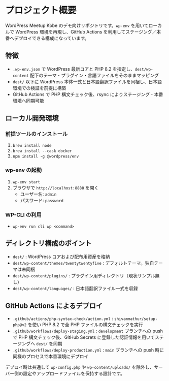 # プロジェクト概要

WordPress Meetup Kobe のデモ向けリポジトリです。`wp-env` を用いてローカルで WordPress 環境を再現し、GitHub Actions を利用してステージング／本番へデプロイできる構成になっています。

## 特徴
- `.wp-env.json` で WordPress 最新コアと PHP 8.2 を指定し、`dest/wp-content` 配下のテーマ・プラグイン・言語ファイルをそのままマッピング
- `dest/` 以下に WordPress 本体一式と日本語翻訳ファイルを同梱し、日本語環境での検証を前提に構築
- GitHub Actions で PHP 構文チェック後、rsync によりステージング・本番環境へ同期可能

## ローカル開発環境

### 前提ツールのインストール
1. `brew install node`
2. `brew install --cask docker`
3. `npm install -g @wordpress/env`

### wp-env の起動
1. `wp-env start`
2. ブラウザで `http://localhost:8888` を開く
   - ユーザー名: `admin`
   - パスワード: `password`

### WP-CLI の利用
- `wp-env run cli wp <command>`

## ディレクトリ構成のポイント
- `dest/` : WordPress コアおよび配布用資産を格納
- `dest/wp-content/themes/twentytwentyfive` : デフォルトテーマ。独自テーマは未同梱
- `dest/wp-content/plugins/` : プラグイン用ディレクトリ（現状サンプル無し）
- `dest/wp-content/languages/` : 日本語翻訳ファイル一式を収録

## GitHub Actions によるデプロイ
- `.github/actions/php-syntax-check/action.yml` : `shivammathur/setup-php@v2` を使い PHP 8.2 で全 PHP ファイルの構文チェックを実行
- `.github/workflows/deploy-staging.yml` : `development` ブランチへの push で PHP 構文チェック後、GitHub Secrets に登録した認証情報を用いてステージングへ `dest/` を同期
- `.github/workflows/deploy-production.yml` : `main` ブランチへの push 時に同様のプロセスで本番環境にデプロイ

デプロイ時は共通して `wp-config.php` や `wp-content/uploads/` を除外し、サーバー側の設定やアップロードファイルを保持する設計です。
